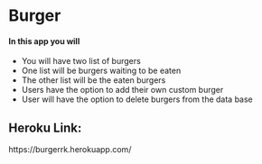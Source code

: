 # Burger

<h4>In this app you will</h4>

* You will have two list of burgers
* One list will be burgers waiting to be eaten
* The other list will be the eaten burgers
* Users have the option to add their own custom burger
* User will have the option to delete burgers from the data base

<h2>Heroku Link: </h2> 
https://burgerrk.herokuapp.com/

